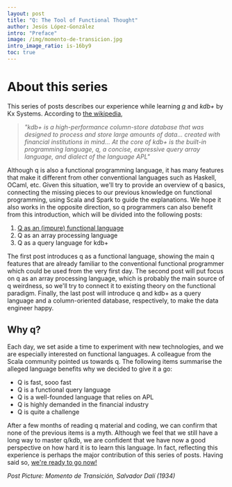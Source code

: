 ```yaml
---
layout: post
title: "Q: The Tool of Functional Thought"
author: Jesús López-González
intro: "Preface"
image: /img/momento-de-transicion.jpg
intro_image_ratio: is-16by9
toc: true
---
```


# About this series

This series of posts describes our experience while learning
[*q*](https://code.kx.com/q/learn/startingkdb/language/) and *kdb+* by Kx
Systems. According to [the wikipedia](https://en.wikipedia.org/wiki/Kdb%2B),
> *"kdb+ is a high-performance column-store database that was designed to
> process and store large amounts of data... created with financial
> institutions in mind... At the core of kdb+ is the built-in programming
> language, q, a concise, expressive query array language, and dialect of the
> language APL"*

Although q is also a functional programming language, it has many features that
make it different from other conventional languages such as Haskell, OCaml,
etc. Given this situation, we'll try to provide an overview of q basics,
connecting the missing pieces to our previous knowledge on functional
programming, using Scala and Spark to guide the explanations. We hope it also
works in the opposite direction, so q programmers can also benefit from this
introduction, which will be divided into the following posts:

1. [Q as an (impure) functional language](https://www.hablapps.com/blog/2021/04/19/q-as-an-impure-functional-language.html)
2. Q as an array processing language
3. Q as a query language for kdb+

The first post introduces q as a functional language, showing the main q
features that are already familiar to the conventional functional programmer
which could be used from the very first day. The second post will put focus on
q as an array processing language, which is probably the main source of q
weirdness, so we'll try to connect it to existing theory on the functional
paradigm. Finally, the last post will introduce q and kdb+ as a query language
and a column-oriented database, respectively, to make the data engineer happy.

## Why q?

Each day, we set aside a time to experiment with new technologies, and we are
especially interested on functional languages. A colleague from the Scala
community pointed us towards q. The following items summarise the alleged
language benefits why we decided to give it a go:

- Q is fast, sooo fast
- Q is a functional query language
- Q is a well-founded language that relies on APL
- Q is highly demanded in the financial industry
- Q is quite a challenge

After a few months of reading q material and coding, we can confirm that none
of the previous items is a myth. Although we feel that we still have a long way
to master q/kdb, we are confident that we have now a good perspective on how
hard it is to learn this language. In fact, reflecting this experience is
perhaps the major contribution of this series of posts. Having said so, [we're
ready to go now!](https://www.hablapps.com/blog/2021/04/19/q-as-an-impure-functional-language.html)

*Post Picture: Momento de Transición, Salvador Dalí (1934)*

